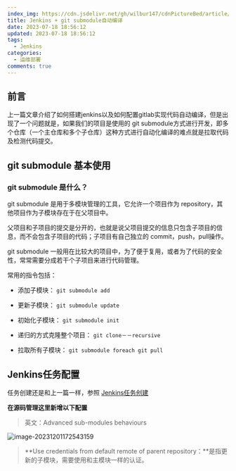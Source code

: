 ```yaml
---
index_img: https://cdn.jsdelivr.net/gh/wilbur147/cdnPictureBed/article/image-20231201172543159.png
title: Jenkins + git submodule自动编译
date: 2023-07-18 18:56:12
updated: 2023-07-18 18:56:12
tags:
  - Jenkins
categories:
  - 运维部署
comments: true
---
```

## 前言

上一篇文章介绍了如何搭建jenkins以及如何配置gitlab实现代码自动编译，但是出现了一个问题就是，如果我们的项目是使用的 git submodule方式进行开发，即多个仓库（一个主仓库和多个子仓库）这种方式进行自动化编译的难点就是拉取代码及检测代码提交。

## **git submodule 基本使用**

### git submodule 是什么？

git submodule 是用于多模块管理的工具，它允许一个项目作为 repository，其他项目作为子模块存在于在父项目中。

父项目和子项目的提交是分开的，也就是说父项目提交的信息只包含子项目的信息，而不会包含子项目的代码；子项目有自己独立的 commit，push，pull操作。

git submodule 一般用在比较大的项目中，为了便于复用，或者为了代码的安全性，常常需要分成若干个子项目来进行代码管理。

常用的指令包括：

- 添加子模块： `git submodule add`

- 更新子模块： `git submodule update`

- 初始化子模块： `git submodule init`
- 递归的方式克隆整个项目： `git clone－－recursive`

- 拉取所有子模块： `git submodule foreach git pull`

## Jenkins任务配置

任务创建还是和上一篇一样，参照 [Jenkins任务创建](https://akblog.asia/post/24675/)



**在源码管理这里新增以下配置**

> 英文：Advanced sub-modules behaviours

![image-20231201172543159](https://cdn.jsdelivr.net/gh/wilbur147/cdnPictureBed/article/image-20231201172543159.png)

> **Use credentials from default remote of parent repository：**是指更新的子模块，需要使用和主模块一样的认证。
